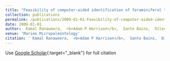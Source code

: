 ```yaml
---
title: "Feasibility of computer-aided identification of foraminiferal tests"
collection: publications
permalink: /publications/2009-01-01-Feasibility-of-computer-aided-identification-of-foraminiferal-tests
date: 2009-01-01
author:  Kamal Ranaweera,  <b>Adam P Harrison</b>,  Santo Bains,  Dileepan Joseph, 
venue: 'Marine Micropaleontology'
citation: ' Kamal Ranaweera,  <b>Adam P Harrison</b>,  Santo Bains,  Dileepan Joseph, &quot;Feasibility of computer-aided identification of foraminiferal tests.&quot; <i>Marine Micropaleontology</i>, 2009.'
---
```

Use [Google Scholar](https://scholar.google.com/scholar?q=Feasibility+of+computer+aided+identification+of+foraminiferal+tests){:target="_blank"} for full citation